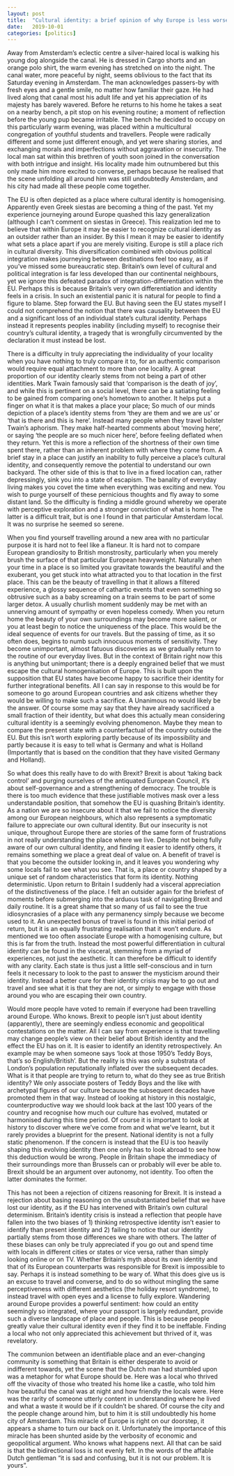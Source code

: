 ```yaml
---
layout: post
title:  "Cultural identity: a brief opinion of why Europe is less worse than you think"
date:   2019-10-01
categories: [politics]
---
```


Away from Amsterdam’s eclectic centre a silver-haired local is walking his young dog alongside the canal. He is dressed in Cargo shorts and an orange polo shirt, the warm evening has stretched on into the night. The canal water, more peaceful by night, seems oblivious to the fact that its Saturday evening in Amsterdam. The man acknowledges passers-by with fresh eyes and a gentle smile, no matter how familiar their gaze. He had lived along that canal most his adult life and yet his appreciation of its majesty has barely wavered. Before he returns to his home he takes a seat on a nearby bench, a pit stop on his evening routine; a moment of reflection before the young pup became irritable. The bench he decided to occupy on this particularly warm evening, was placed within a multicultural congregation of youthful students and travellers. People were radically different and some just different enough, and yet were sharing stories, and exchanging morals and imperfections without aggravation or insecurity. The local man sat within this brethren of youth soon joined in the conversation with both intrigue and insight. His locality made him outnumbered but this only made him more excited to converse, perhaps because he realised that the scene unfolding all around him was still undoubtedly Amsterdam, and his city had made all these people come together.

The EU is often depicted as a place where cultural identity is homogenising. Apparently even Greek siestas are becoming a thing of the past. Yet my experience journeying around Europe quashed this lazy generalization (although I can’t comment on siestas in Greece). This realization led me to believe that within Europe it may be easier to recognize cultural identity as an outsider rather than an insider. By this I mean it may be easier to identify what sets a place apart if you are merely visiting. Europe is still a place rich in cultural diversity. This diversification combined with obvious political integration makes journeying between destinations feel too easy, as if you’ve missed some bureaucratic step. Britain’s own level of cultural and political integration is far less developed than our continental neighbours, yet we ignore this defeated paradox of integration-differentiation within the EU. Perhaps this is because Britain’s very own differentiation and identity feels in a crisis. In such an existential panic it is natural for people to find a figure to blame. Step forward the EU. But having seen the EU states myself I could not comprehend the notion that there was causality between the EU and a significant loss of an individual state’s cultural identity. Perhaps instead it represents peoples inability (including myself) to recognise their country’s cultural identity, a tragedy that is wrongfully circumvented by the declaration it must instead be lost.

There is a difficulty in truly appreciating the individuality of your locality when you have nothing to truly compare it to, for an authentic comparison would require equal attachment to more than one locality. A great proportion of our identity clearly stems from not being a part of other identities. Mark Twain famously said that ‘comparison is the death of joy’, and while this is pertinent on a social level, there can be a satiating feeling to be gained from comparing one’s hometown to another. It helps put a finger on what it is that makes a place your place; So much of our minds depiction of a place’s identity stems from ‘they are them and we are us’ or ‘that is there and this is here’. Instead many people when they travel bolster Twain’s aphorism. They make half-hearted comments about ‘moving here’, or saying ‘the people are so much nicer here’, before feeling deflated when they return. Yet this is more a reflection of the shortness of their own time spent there, rather than an inherent problem with where they come from. A brief stay in a place can justify an inability to fully perceive a place’s cultural identity, and consequently remove the potential to understand our own backyard. The other side of this is that to live in a fixed location can, rather depressingly, sink you into a state of escapism. The banality of everyday living makes you covet the time when everything was exciting and new. You wish to purge yourself of these pernicious thoughts and fly away to some distant land. So the difficulty is finding a middle ground whereby we operate with perceptive exploration and a stronger conviction of what is home. The latter is a difficult trait, but is one I found in that particular Amsterdam local. It was no surprise he seemed so serene.

When you find yourself travelling around a new area with no particular purpose it is hard not to feel like a flaneur. It is hard not to compare European grandiosity to British monstrosity, particularly when you merely brush the surface of that particular European heavyweight. Naturally when your time in a place is so limited you gravitate towards the beautiful and the exuberant, you get stuck into what attracted you to that location in the first place. This can be the beauty of travelling in that it allows a filtered experience, a glossy sequence of cathartic events that even something so obtrusive such as a baby screaming on a train seems to be part of some larger detox. A usually churlish moment suddenly may be met with an unnerving amount of sympathy or even hopeless comedy. When you return home the beauty of your own surroundings may become more salient, or you at least begin to notice the uniqueness of the place. This would be the ideal sequence of events for our travels. But the passing of time, as it so often does, begins to numb such innocuous moments of sensitivity. They become unimportant, almost fatuous discoveries as we gradually return to the routine of our everyday lives. But in the context of Britain right now this is anything but unimportant; there is a deeply engrained belief that we must escape the cultural homogenisation of Europe. This is built upon the supposition that EU states have become happy to sacrifice their identity for further integrational benefits. All I can say in response to this would be for someone to go around European countries and ask citizens whether they would be willing to make such a sacrifice. A Unanimous no would likely be the answer. Of course some may say that they have already sacrificed a small fraction of their identity, but what does this actually mean considering cultural identity is a seemingly evolving phenomenon. Maybe they mean to compare the present state with a counterfactual of the country outside the EU. But this isn’t worth exploring partly because of its impossibility and partly because it is easy to tell what is Germany and what is Holland (Importantly that is based on the condition that they have visited Germany and Holland).

So what does this really have to do with Brexit? Brexit is about ‘taking back control’ and purging ourselves of the antiquated European Council, it’s about self-governance and a strengthening of democracy. The trouble is there is too much evidence that these justifiable motives mask over a less understandable position, that somehow the EU is quashing Britain’s identity. As a nation we are so insecure about it that we fail to notice the diversity among our European neighbours, which also represents a symptomatic failure to appreciate our own cultural identity. But our insecurity is not unique, throughout Europe there are stories of the same form of frustrations in not really understanding the place where we live. Despite not being fully aware of our own cultural identity, and finding it easier to identify others, it remains something we place a great deal of value on. A benefit of travel is that you become the outsider looking in, and it leaves you wondering why some locals fail to see what you see. That is, a place or country shaped by a unique set of random characteristics that form its identity. Nothing deterministic. Upon return to Britain I suddenly had a visceral appreciation of the distinctiveness of the place. I felt an outsider again for the briefest of moments before submerging into the arduous task of navigating Brexit and daily routine. It is a great shame that so many of us fail to see the true idiosyncrasies of a place with any permanency simply because we become used to it. An unexpected bonus of travel is found in this initial period of return, but it is an equally frustrating realisation that it won’t endure. As mentioned we too often associate Europe with a homogenising culture, but this is far from the truth. Instead the most powerful differentiation in cultural identity can be found in the visceral, stemming from a myriad of experiences, not just the aesthetic. It can therefore be difficult to identify with any clarity. Each state is thus just a little self-conscious and in turn feels it necessary to look to the past to answer the mysticism around their identity. Instead a better cure for their identity crisis may be to go out and travel and see what it is that they are not, or simply to engage with those around you who are escaping their own country.

Would more people have voted to remain if everyone had been travelling around Europe. Who knows. Brexit to people isn’t just about identity (apparently), there are seemingly endless economic and geopolitical contestations on the matter. All I can say from experience is that travelling may change people’s view on their belief about British identity and the effect the EU has on it. It is easier to identify an identity retrospectively. An example may be when someone says ‘look at those 1950’s Teddy Boys, that’s so English/British’. But the reality is this was only a substrata of London’s population reputationally inflated over the subsequent decades. What is it that people are trying to return to, what do they see as true British identity? We only associate posters of Teddy Boys and the like with archetypal figures of our culture because the subsequent decades have promoted them in that way. Instead of looking at history in this nostalgic, counterproductive way we should look back at the last 100 years of the country and recognise how much our culture has evolved, mutated or harmonised during this time period. Of course it is important to look at history to discover where we’ve come from and what we’ve learnt, but it rarely provides a blueprint for the present. National identity is not a fully static phenomenon. If the concern is instead that the EU is too heavily shaping this evolving identity then one only has to look abroad to see how this deduction would be wrong. People in Britain shape the immediacy of their surroundings more than Brussels can or probably will ever be able to. Brexit should be an argument over autonomy, not identity. Too often the latter dominates the former.

This has not been a rejection of citizens reasoning for Brexit. It is instead a rejection about basing reasoning on the unsubstantiated belief that we have lost our identity, as if the EU has intervened with Britain’s own cultural determinism. Britain’s identity crisis is instead a reflection that people have fallen into the two biases of 1) thinking retrospective identity isn’t easier to identify than present identity and 2) failing to notice that our identity partially stems from those differences we share with others. The latter of these biases can only be truly appreciated if you go out and spend time with locals in different cities or states or vice versa, rather than simply looking online or on TV. Whether Britain’s myth about its own identity and that of its European counterparts was responsible for Brexit is impossible to say. Perhaps it is instead something to be wary of. What this does give us is an excuse to travel and converse, and to do so without mingling the same perceptiveness with different aesthetics (the holiday resort syndrome), to instead travel with open eyes and a license to fully explore. Wandering around Europe provides a powerful sentiment: how could an entity seemingly so integrated, where your passport is largely redundant, provide such a diverse landscape of place and people. This is because people greatly value their cultural identity even if they find it to be ineffable. Finding a local who not only appreciated this achievement but thrived of it, was revelatory.

The communion between an identifiable place and an ever-changing community is something that Britain is either desperate to avoid or indifferent towards, yet the scene that the Dutch man had stumbled upon was a metaphor for what Europe should be. Here was a local who thrived off the vivacity of those who treated his home like a castle, who told him how beautiful the canal was at night and how friendly the locals were. Here was the rarity of someone utterly content in understanding where he lived and what a waste it would be if it couldn’t be shared. Of course the city and the people change around him, but to him it is still undoubtedly his home city of Amsterdam. This miracle of Europe is right on our doorstep, it appears a shame to turn our back on it. Unfortunately the importance of this miracle has been shunted aside by the verbosity of economic and geopolitical argument. Who knows what happens next. All that can be said is that the bidirectional loss is not evenly felt. In the words of the affable Dutch gentleman “it is sad and confusing, but it is not our problem. It is yours”.